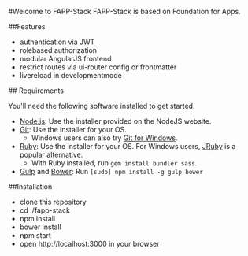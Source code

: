 #Welcome to FAPP-Stack
FAPP-Stack is based on Foundation for Apps.

##Features
<ul>
	<li>authentication via JWT</li>
	<li>rolebased authorization</li>
	<li>modular AngularJS frontend</li>
	<li>restrict routes via ui-router config or frontmatter</li>
	<li>livereload in developmentmode</li>
</ul>
## Requirements

You'll need the following software installed to get started.

  * [Node.js](http://nodejs.org): Use the installer provided on the NodeJS website.
  * [Git](http://git-scm.com/downloads): Use the installer for your OS.
    * Windows users can also try [Git for Windows](http://git-for-windows.github.io/).
  * [Ruby](https://www.ruby-lang.org/en/): Use the installer for your OS. For Windows users, [JRuby](http://jruby.org/) is a popular alternative.
    * With Ruby installed, run `gem install bundler sass`.
  * [Gulp](http://gulpjs.com/) and [Bower](http://bower.io): Run `[sudo] npm install -g gulp bower`


##Installation
<ul>
	<li>clone this repository</li>
	<li>cd ./fapp-stack</li>
	<li>npm install</li>
	<li>bower install</li>
	<li>npm start</li>
	<li>open http://localhost:3000 in your browser</li>
</ul>

